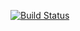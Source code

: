 [![Build Status](https://travis-ci.org/skudari/CSE110Lab5.svg?branch=master)](https://travis-ci.org/skudari/CSE110Lab5)
